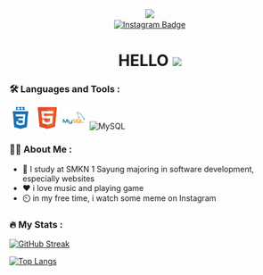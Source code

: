 <div id="header" align="center">
  <img src="https://media.giphy.com/media/v1.Y2lkPTc5MGI3NjExZ3VoN2JtMDlpOTQ1bnpyM3p2cWxyZXdleTZienJiMG9heWUyc3g1ayZlcD12MV9pbnRlcm5hbF9naWZfYnlfaWQmY3Q9Zw/1dIo6kDOPMzsnMOJTj/giphy.gif" width="100">
</div>

<div align="center" id="badges">
  <a href="https://www.instagram.com/dapyaaa_/?next=%2F">
    <img src="https://img.shields.io/badge/Instagram-red?style=for-the-badge&logo=instagram&logoColor=white" alt="Instagram Badge"/>
  </a>
</div>

<h1 align="center">
  HELLO
  <img src="https://media.giphy.com/media/hvRJCLFzcasrR4ia7z/giphy.gif" width="30px"/>
</h1>

### :hammer_and_wrench: Languages and Tools :

<div>
  <img src="https://github.com/devicons/devicon/blob/master/icons/css3/css3-plain-wordmark.svg"  title="CSS3" alt="CSS" width="40" height="40"/>&nbsp;
  <img src="https://github.com/devicons/devicon/blob/master/icons/html5/html5-original.svg" title="HTML5" alt="HTML" width="40" height="40"/>&nbsp;
  <img src="https://github.com/devicons/devicon/blob/master/icons/mysql/mysql-original-wordmark.svg" title="MySQL"  alt="MySQL" width="40" height="40"/>&nbsp;
  <img src="https://cdn.jsdelivr.net/gh/devicons/devicon/icons/php/php-original.svg" title="PHP"  alt="MySQL" width="40" height="40";
</div>

###  :man_technologist: About Me :

- 🏫 I study at SMKN 1 Sayung majoring in software development, especially websites
- ♥️ i love music and playing game
- ⏲️ in my free time, i watch some meme on Instagram

### :fire: My Stats :

[![GitHub Streak](https://github-readme-streak-stats.herokuapp.com?user=dapyaaa&theme=transparent)](https://git.io/streak-stats)

[![Top Langs](https://github-readme-stats.vercel.app/api/top-langs/?username=dapyaaa&layout=compact&theme=vision-friendly-dark)](https://github.com/dapyaaa/github-readme-stats)

<!--
**dapyaaa/dapyaaa** is a ✨ _special_ ✨ repository because its `README.md` (this file) appears on your GitHub profile.

Here are some ideas to get you started:



- 🔭 I’m currently working on ...
- 🌱 I’m currently learning ...
- 👯 I’m looking to collaborate on ...
- 🤔 I’m looking for help with ...
- 💬 Ask me about ...
- 📫 How to reach me: ...
- 😄 Pronouns: ...
- ⚡ Fun fact: ...
-->
